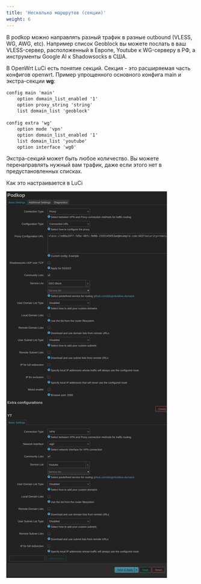 ```yaml
---
title: 'Несколько маршрутов (секции)'
weight: 6
---
```


В podkop можно направлять разный трафик в разные outbound (VLESS, WG, AWG, etc). Например список Geoblock вы можете послать в ваш VLESS-сервер, расположенный в Европе, Youtube к WG-серверу в РФ, а инструменты Google AI к Shadowsocks в США.

В OpenWrt LuCi есть понятие секций. Секция - это расширяемая часть конфигов openwrt. Пример упрощенного основного конфига main и экстра-секции **wg**:
```
config main 'main'
	option domain_list_enabled '1'
	option proxy_string 'string'
	list domain_list 'geoblock'

config extra 'wg'
	option mode 'vpn'
	option domain_list_enabled '1'
	list domain_list 'youtube'
	option interface 'wg0'
```

Экстра-секций может быть любое количество. Вы можете перенаправлять нужный вам трафик, даже если этого нет в предустановленных списках.

Как это настраивается в LuCi

![section](luci-section-example.png)
